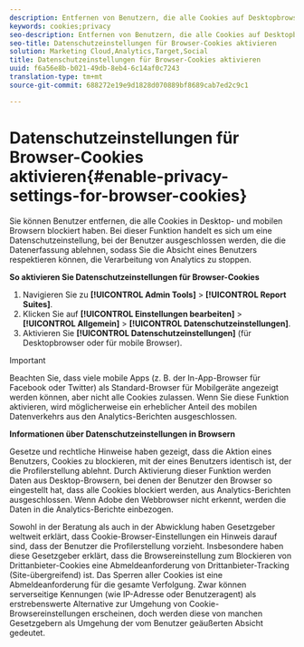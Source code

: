```yaml
---
description: Entfernen von Benutzern, die alle Cookies auf Desktopbrowsern und mobilen Browsern blockiert haben. Diese Datenschutzeinstellung schließt Benutzer aus, die die Datenerfassung in Analytics deaktivieren.
keywords: cookies;privacy
seo-description: Entfernen von Benutzern, die alle Cookies auf Desktopbrowsern und mobilen Browsern blockiert haben. Diese Datenschutzeinstellung schließt Benutzer aus, die die Datenerfassung in Analytics deaktivieren.
seo-title: Datenschutzeinstellungen für Browser-Cookies aktivieren
solution: Marketing Cloud,Analytics,Target,Social
title: Datenschutzeinstellungen für Browser-Cookies aktivieren
uuid: f6a56e8b-b021-49db-8eb4-6c14af0c7243
translation-type: tm+mt
source-git-commit: 688272e19e9d1828d070889bf8689cab7ed2c9c1

---
```



# Datenschutzeinstellungen für Browser-Cookies aktivieren{#enable-privacy-settings-for-browser-cookies}

Sie können Benutzer entfernen, die alle Cookies in Desktop- und mobilen Browsern blockiert haben. Bei dieser Funktion handelt es sich um eine Datenschutzeinstellung, bei der Benutzer ausgeschlossen werden, die die Datenerfassung ablehnen, sodass Sie die Absicht eines Benutzers respektieren können, die Verarbeitung von Analytics zu stoppen.

**So aktivieren Sie Datenschutzeinstellungen für Browser-Cookies**

1. Navigieren Sie zu **[!UICONTROL Admin Tools]** &gt; **[!UICONTROL Report Suites]**.
1. Klicken Sie auf **[!UICONTROL Einstellungen bearbeiten]** &gt; **[!UICONTROL Allgemein]** &gt; **[!UICONTROL Datenschutzeinstellungen]**.
1. Aktivieren Sie **[!UICONTROL Datenschutzeinstellungen]** (für Desktopbrowser oder für mobile Browser).

>[!IMPORTANT]
>
>Beachten Sie, dass viele mobile Apps (z. B. der In-App-Browser für Facebook oder Twitter) als Standard-Browser für Mobilgeräte angezeigt werden können, aber nicht alle Cookies zulassen. Wenn Sie diese Funktion aktivieren, wird möglicherweise ein erheblicher Anteil des mobilen Datenverkehrs aus den Analytics-Berichten ausgeschlossen.

**Informationen über Datenschutzeinstellungen in Browsern**

Gesetze und rechtliche Hinweise haben gezeigt, dass die Aktion eines Benutzers, Cookies zu blockieren, mit der eines Benutzers identisch ist, der die Profilerstellung ablehnt. Durch Aktivierung dieser Funktion werden Daten aus Desktop-Browsern, bei denen der Benutzer den Browser so eingestellt hat, dass alle Cookies blockiert werden, aus Analytics-Berichten ausgeschlossen. Wenn Adobe den Webbrowser nicht erkennt, werden die Daten in die Analytics-Berichte einbezogen.

Sowohl in der Beratung als auch in der Abwicklung haben Gesetzgeber weltweit erklärt, dass Cookie-Browser-Einstellungen ein Hinweis darauf sind, dass der Benutzer die Profilerstellung vorzieht. Insbesondere haben diese Gesetzgeber erklärt, dass die Browsereinstellung zum Blockieren von Drittanbieter-Cookies eine Abmeldeanforderung von Drittanbieter-Tracking (Site-übergreifend) ist. Das Sperren aller Cookies ist eine Abmeldeanforderung für die gesamte Verfolgung. Zwar können serverseitige Kennungen (wie IP-Adresse oder Benutzeragent) als erstrebenswerte Alternative zur Umgehung von Cookie-Browsereinstellungen erscheinen, doch werden diese von manchen Gesetzgebern als Umgehung der vom Benutzer geäußerten Absicht gedeutet.